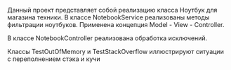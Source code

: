 Данный проект представляет собой реализацию класса Ноутбук для магазина техники.
В классе NotebookService реализованы методы фильтрации ноутбуков.
Применена концепция Model - View - Controller.

В классе NotebookController реализована обработка исключений.

Классы TestOutOfMemory и TestStackOverflow иллюстрируют ситуации с переполнением стэка и кучи